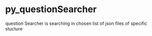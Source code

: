 # py_questionSearcher
question Searcher is searching in chosen list of json files of specific stucture
